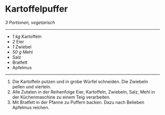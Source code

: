 # Kartoffelpuffer
*3 Portionen, vegetarisch*

---
- *1 kg* Kartoffeln
- *2* Eier
- *1* Zwiebel
- *50 g* Mehl
- Salz
- Bratfett
- Apfelmus
---
1. Die Kartoffeln putzen und in grobe Würfel schneiden. Die Zwiebeln pellen und vierteln.
2. Alle Zutaten in der Reihenfolge Eier, Kartoffeln, Zwiebeln, Salz, Mehl in der Küchenmaschine zu einem Teig verarbeiten.
3. Mit Bratfett in der Pfanne zu Puffern backen. Dazu nach Belieben Apfelmus reichen.
